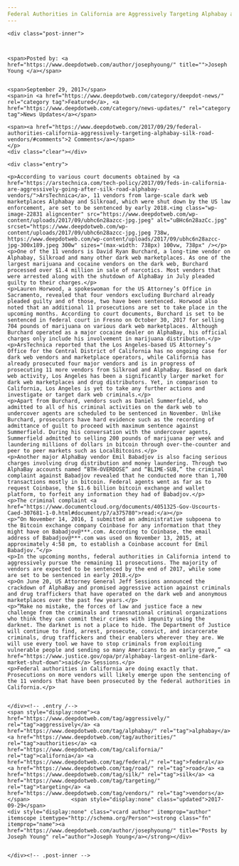 ```yaml
---
Federal Authorities in California are Aggressively Targeting Alphabay and Silk Road Vendors
---
```

<article class="post-listing post-22828 post type-post status-publish format-standard has-post-thumbnail hentry category-deepdot-news category-news-updates tag-aggressively tag-alphabay tag-authorities tag-california tag-federal tag-road tag-silk tag-targeting tag-vendors">
    
    <div class="post-inner">
    
    
        
    <span>Posted by: <a href="https://www.deepdotweb.com/author/josephyoung/" title="">Joseph Young </a></span>
    
    
    <span>September 29, 2017</span>
    <span>in <a href="https://www.deepdotweb.com/category/deepdot-news/" rel="category tag">Featured</a>, <a href="https://www.deepdotweb.com/category/news-updates/" rel="category tag">News Updates</a></span>
    
    <span><a href="https://www.deepdotweb.com/2017/09/29/federal-authorities-california-aggressively-targeting-alphabay-silk-road-vendors/#comments">2 Comments</a></span>
    </p>
    <div class="clear"></div>
    
    <div class="entry">
    
    <p>According to various court documents obtained by <a href="https://arstechnica.com/tech-policy/2017/09/feds-in-california-are-aggressively-going-after-silk-road-alphabay-vendors/">ArsTechnica</a>, 11 vendors from large-scale dark web marketplaces Alphabay and Silkroad, which were shut down by the US law enforcement, are set to be sentenced by early 2018.<img class="wp-image-22831 aligncenter" src="https://www.deepdotweb.com/wp-content/uploads/2017/09/ubhc6n28azcc-jpg.jpeg" alt="uBHc6n28azCc.jpg" srcset="https://www.deepdotweb.com/wp-content/uploads/2017/09/ubhc6n28azcc-jpg.jpeg 738w, https://www.deepdotweb.com/wp-content/uploads/2017/09/ubhc6n28azcc-jpg-300x189.jpeg 300w" sizes="(max-width: 738px) 100vw, 738px" /></p>
    <p>One of the 11 vendors is David Ryan Burchard, a long-time vendor on Alphabay, Silkroad and many other dark web marketplaces. As one of the largest marijuana and cocaine vendors on the dark web, Burchard processed over $1.4 million in sale of narcotics. Most vendors that were arrested along with the shutdown of AlphaBay in July pleaded guilty to their charges.</p>
    <p>Lauren Horwood, a spokeswoman for the US Attorney’s Office in Sacramento, revealed that four vendors excluding Burchard already pleaded guilty and of those, two have been sentenced. Horwood also noted that an additional 11 prosecutions are set to take place in the upcoming months. According to court documents, Burchard is set to be sentenced in federal court in Fresno on October 30, 2017 for selling 704 pounds of marijuana on various dark web marketplaces. Although Burchard operated as a major cocaine dealer on AlphaBay, his official charges only include his involvement in marijuana distribution.</p>
    <p>ArsTechnica reported that the Los Angeles-based US Attorney’s Office for the Central District of California has no ongoing case for dark web vendors and marketplace operators, while California has already prosecuted four major vendors and is in progress of prosecuting 11 more vendors from Silkroad and AlphaBay. Based on dark web activity, Los Angeles has been a significantly larger market for dark web marketplaces and drug distributors. Yet, in comparison to California, Los Angeles is yet to take any further actions and investigate or target dark web criminals.</p>
    <p>Apart from Burchard, vendors such as Daniel Summerfield, who admitted to all of his criminal activities on the dark web to undercover agents are scheduled to be sentenced in November. Unlike Burchard, prosecutors have hard evidence such as the recording of admittance of guilt to proceed with maximum sentence against Summerfield. During his conversation with the undercover agents, Summerfield admitted to selling 200 pounds of marijuana per week and laundering millions of dollars in bitcoin through over-the-counter and peer to peer markets such as LocalBitcoins.</p>
    <p>Another major AlphaBay vendor Emil Babadjov is also facing serious charges involving drug distribution and money laundering. Through two AlphaBay accounts named “BTH-OVERDOSE” and “BLIME-SUB,” the criminal complaint against Babadjov revealed that he conducted more than 1,700 transactions mostly in bitcoin. Federal agents went as far as to request Coinbase, the $1.6 billion bitcoin exchange and wallet platform, to forfeit any information they had of Babadjov.</p>
    <p>The criminal complaint <a href="https://www.documentcloud.org/documents/4051325-Gov-Uscourts-Caed-307681-1-0.html#document/p7/a375780">read:</a></p>
    <p>“On November 14, 2016, I submitted an administrative subpoena to the Bitcoin exchange company Coinbase for any information that they might have on Babadjov@***.com. According to Coinbase, the email address of Babadjov@***.com was used on November 13, 2015, at approximately 4:58 pm, to establish a Coinbase account for Emil Babadjov.”</p>
    <p>In the upcoming months, federal authorities in California intend to aggressively pursue the remaining 11 prosecutions. The majority of vendors are expected to be sentenced by the end of 2017, while some are set to be sentenced in early 2018.</p>
    <p>On June 20, US Attorney General Jeff Sessions announced the crackdown of AlphaBay and promised aggressive action against criminals and drug traffickers that have operated on the dark web and anonymous marketplaces over the past few years.</p>
    <p>“Make no mistake, the forces of law and justice face a new challenge from the criminals and transnational criminal organizations who think they can commit their crimes with impunity using the darknet. The darknet is not a place to hide. The Department of Justice will continue to find, arrest, prosecute, convict, and incarcerate criminals, drug traffickers and their enablers wherever they are. We will use every tool we have to stop criminals from exploiting vulnerable people and sending so many Americans to an early grave,” <a href="https://www.justice.gov/opa/pr/alphabay-largest-online-dark-market-shut-down">said</a> Sessions.</p>
    <p>Federal authorities in California are doing exactly that. Prosecutions on more vendors will likely emerge upon the sentencing of the 11 vendors that have been prosecuted by the federal authorities in California.</p>
    
    
    </div><!-- .entry /-->
    <span style="display:none"><a href="https://www.deepdotweb.com/tag/aggressively/" rel="tag">aggressively</a> <a href="https://www.deepdotweb.com/tag/alphabay/" rel="tag">alphabay</a> <a href="https://www.deepdotweb.com/tag/authorities/" rel="tag">authorities</a> <a href="https://www.deepdotweb.com/tag/california/" rel="tag">california</a> <a href="https://www.deepdotweb.com/tag/federal/" rel="tag">federal</a> <a href="https://www.deepdotweb.com/tag/road/" rel="tag">road</a> <a href="https://www.deepdotweb.com/tag/silk/" rel="tag">silk</a> <a href="https://www.deepdotweb.com/tag/targeting/" rel="tag">targeting</a> <a href="https://www.deepdotweb.com/tag/vendors/" rel="tag">vendors</a></span>				<span style="display:none" class="updated">2017-09-29</span>
    <div style="display:none" class="vcard author" itemprop="author" itemscope itemtype="http://schema.org/Person"><strong class="fn" itemprop="name"><a href="https://www.deepdotweb.com/author/josephyoung/" title="Posts by Joseph Young" rel="author">Joseph Young</a></strong></div>
    
    
    </div><!-- .post-inner -->
</article><!-- .post-listing -->

